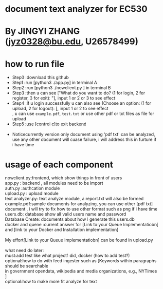 # document text analyzer for EC530
# By JINGYI ZHANG (jyz0328@bu.edu, U26578499)

# how to run file <br>
- Step0 :download this github
- Step1 :run [python3 ./app.py] in terminal A <br>
- Step2 :run [python3 ./nowclient.py ] in terminal B <br>
- Step3 :then u can see ["What do you want to do? (1 for login, 2 for register, 3 for exit): "], input 1 or 2 or 3 to see effect<br>
- Step4 :if u login successfully u can also see [Choose an option: (1 for upload, 2 for logout): ], input 1 or 2 to see effect<br>, u can use `example.pdf`, `test.txt` or use other pdf or txt files as file for upload
- Step5 :use [control c]to exit backend<br><br>
- Noticecurrently version only document using 'pdf txt' can be analyzed, use any other document will cuase failure, i will address this in furture if i have time<br>

# usage of each component <br>
nowclient.py:frontend, which show things in front of users <br>
app.py : backend , all modules need to be import<br>
auth.py :authcation module<br>
upload.py : upload module<br>
text analyzer.py: text analyze module, a report.txt will also be formed<br>
example.pdf:sample documents for analyzing, you can use other [pdf txt] document , i will try to fix how to use other format such as png if i have time<br>
users.db: database show all valid users name and password <br>
Database Create: documents about how I generate this users.db<br>
docker and quene :current answer for [Link to your Queue Implementatiobn] and [link to your Docker and Installation implementation]<br><br>
My effort[Link to your Queue Implementatiobn] can be found in upload.py<br><br>
what need do later:<br>
must:add test like what project1 did, docker (how to add test?)<br>
optional:how to do with feed ingester such as [Keywords within paragraphs should be searchable<br>
in government opendata, wikipedia and media organizations, e.g., NYTimes ]<br>
optional:how to make more fit analyze for text<br>


